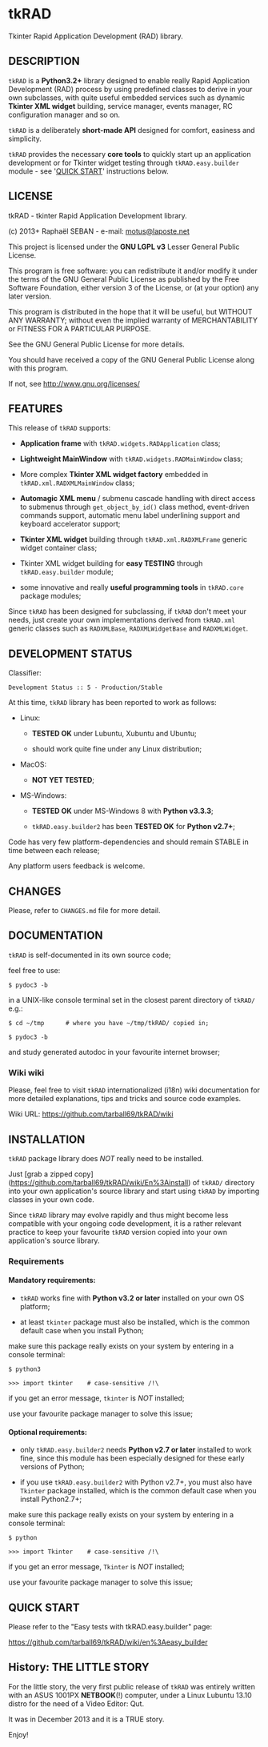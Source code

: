 <!-- encoding: UTF-8  -->

# tkRAD

Tkinter Rapid Application Development (RAD) library.


## DESCRIPTION

`tkRAD` is a **Python3.2+** library designed to enable really Rapid
Application Development (RAD) process by using predefined classes to
derive in your own subclasses, with quite useful embedded services
such as dynamic **Tkinter XML widget** building, service manager,
events manager, RC configuration manager and so on.

`tkRAD` is a deliberately **short-made API** designed for comfort,
easiness and simplicity.

`tkRAD` provides the necessary **core tools** to quickly start up an
application development or for Tkinter widget testing through
`tkRAD.easy.builder` module - see '[QUICK START](#quick-start)'
instructions below.


## LICENSE

tkRAD - tkinter Rapid Application Development library.

(c) 2013+ Raphaël SEBAN - e-mail: <motus@laposte.net>

This project is licensed under the **GNU LGPL v3** Lesser General
Public License.

This program is free software: you can redistribute it and/or modify
it under the terms of the GNU General Public License as published by
the Free Software Foundation, either version 3 of the License, or
(at your option) any later version.

This program is distributed in the hope that it will be useful, but
WITHOUT ANY WARRANTY; without even the implied warranty of
MERCHANTABILITY or FITNESS FOR A PARTICULAR PURPOSE.

See the GNU General Public License for more details.

You should have received a copy of the GNU General Public License
along with this program.

If not, see http://www.gnu.org/licenses/


## FEATURES

This release of `tkRAD` supports:

* **Application frame** with `tkRAD.widgets.RADApplication` class;

* **Lightweight MainWindow** with `tkRAD.widgets.RADMainWindow` class;

* More complex **Tkinter XML widget factory** embedded in
`tkRAD.xml.RADXMLMainWindow` class;

* **Automagic XML menu** / submenu cascade handling with direct access
to submenus through `get_object_by_id()` class method, event-driven
commands support, automatic menu label underlining support and
keyboard accelerator support;

* **Tkinter XML widget** building through `tkRAD.xml.RADXMLFrame`
generic widget container class;

* Tkinter XML widget building for **easy TESTING** through
`tkRAD.easy.builder` module;

* some innovative and really **useful programming tools** in
`tkRAD.core` package modules;

Since `tkRAD` has been designed for subclassing, if `tkRAD` don't meet
your needs, just create your own implementations derived from
`tkRAD.xml` generic classes such as `RADXMLBase`, `RADXMLWidgetBase`
and `RADXMLWidget`.


## DEVELOPMENT STATUS

Classifier:

    Development Status :: 5 - Production/Stable

At this time, `tkRAD` library has been reported to work as follows:

* Linux:

  * **TESTED OK** under Lubuntu, Xubuntu and Ubuntu;

  * should work quite fine under any Linux distribution;

* MacOS:

  * **NOT YET TESTED**;

* MS-Windows:

  * **TESTED OK** under MS-Windows 8 with **Python v3.3.3**;

  * `tkRAD.easy.builder2` has been **TESTED OK** for **Python v2.7+**;

Code has very few platform-dependencies and should remain STABLE in 
time between each release;

Any platform users feedback is welcome.


## CHANGES

Please, refer to `CHANGES.md` file for more detail.


## DOCUMENTATION

`tkRAD` is self-documented in its own source code;

feel free to use:

    $ pydoc3 -b

in a UNIX-like console terminal set in the closest parent directory
of `tkRAD/` e.g.:

    $ cd ~/tmp      # where you have ~/tmp/tkRAD/ copied in;

    $ pydoc3 -b

and study generated autodoc in your favourite internet browser;


### Wiki wiki

Please, feel free to visit `tkRAD` internationalized (i18n) wiki
documentation for more detailed explanations, tips and tricks and
source code examples.

Wiki URL: https://github.com/tarball69/tkRAD/wiki


## INSTALLATION

`tkRAD` package library does *NOT* really need to be installed.

Just [grab a zipped copy]
(https://github.com/tarball69/tkRAD/wiki/En%3Ainstall)
of `tkRAD/` directory into your own application's source library
and start using `tkRAD` by importing classes in your own code.

Since `tkRAD` library may evolve rapidly and thus might become less
compatible with your ongoing code development, it is a rather
relevant practice to keep your favourite `tkRAD` version copied into
your own application's source library.

### Requirements

#### Mandatory requirements:

* `tkRAD` works fine with **Python v3.2 or later** installed on your
own OS platform;

* at least `tkinter` package must also be installed, which is the
common default case when you install Python;

make sure this package really exists on your system by entering in a
console terminal:

    $ python3

    >>> import tkinter    # case-sensitive /!\

if you get an error message, `tkinter` is *NOT* installed;

use your favourite package manager to solve this issue;

#### Optional requirements:

* only `tkRAD.easy.builder2` needs **Python v2.7 or later**
installed to work fine, since this module has been especially
designed for these early versions of Python;

* if you use `tkRAD.easy.builder2` with Python v2.7+, you must also
have `Tkinter` package installed, which is the common default case
when you install Python2.7+;

make sure this package really exists on your system by entering in a
console terminal:

    $ python

    >>> import Tkinter    # case-sensitive /!\

if you get an error message, `Tkinter` is *NOT* installed;

use your favourite package manager to solve this issue;


## QUICK START

Please refer to the "Easy tests with tkRAD.easy.builder" page:

https://github.com/tarball69/tkRAD/wiki/en%3Aeasy_builder


## History: THE LITTLE STORY

For the little story, the very first public release of `tkRAD` was
entirely written with an ASUS 1001PX **NETBOOK**(!) computer, under
a Linux Lubuntu 13.10 distro for the need of a Video Editor: Qut.

It was in December 2013 and it is a TRUE story.

Enjoy!
